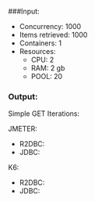 ###Input:
- Concurrency: 1000
- Items retrieved: 1000
- Containers: 1
- Resources:
    - CPU: 2
    - RAM: 2 gb
    - POOL: 20

### Output:
Simple GET Iterations:

JMETER:
- R2DBC: 
- JDBC: 

K6: 
- R2DBC:
- JDBC:
